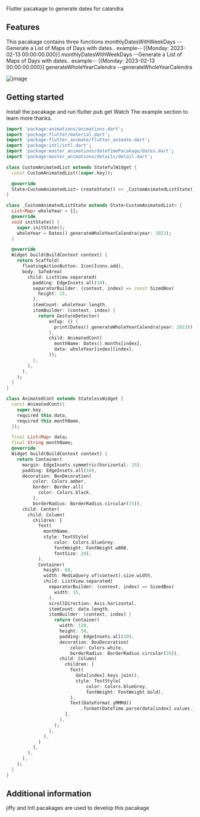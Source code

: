 <!-- 
This README describes the package. If you publish this package to pub.dev,
this README's contents appear on the landing page for your package.

For information about how to write a good package README, see the guide for
[writing package pages](https://dart.dev/guides/libraries/writing-package-pages). 

For general information about developing packages, see the Dart guide for
[creating packages](https://dart.dev/guides/libraries/create-library-packages)
and the Flutter guide for
[developing packages and plugins](https://flutter.dev/developing-packages). 
-->

Flutter pacakage to generate dates for calandra

## Features

This pacakage contains three functions
monthlyDatesWithWeekDays -- Generate a List of Maps of Days with dates.. example-- [{Monday: 2023-02-13 00:00:00.000}]
monthlyDatesWithWeekDays --Generate a List of Maps of Days with dates.. example-- [{Monday: 2023-02-13 00:00:00.000}]
generateWholeYearCalendra --generateWholeYearCalendra

![image](https://github.com/aman246149/raw_calendra/blob/main/image.png)
## Getting started

Install the pacakage and run flutter pub get
Watch The example section to learn more thanks.

```dart
import 'package:animations/animations.dart';
import 'package:flutter/material.dart';
import 'package:flutter_animate/flutter_animate.dart';
import 'package:intl/intl.dart';
import 'package:master_animations/dateTimePacakage/dates.dart';
import 'package:master_animations/details/detail.dart';

class CustomAnimatedList extends StatefulWidget {
  const CustomAnimatedList({super.key});

  @override
  State<CustomAnimatedList> createState() => _CustomAnimatedListState();
}

class _CustomAnimatedListState extends State<CustomAnimatedList> {
  List<Map> wholeYear = [];
  @override
  void initState() {
    super.initState();
    wholeYear = Dates().generateWholeYearCalendra(year: 2023);
  }

  @override
  Widget build(BuildContext context) {
    return Scaffold(
      floatingActionButton: Icon(Icons.add),
      body: SafeArea(
        child: ListView.separated(
          padding: EdgeInsets.all(10),
          separatorBuilder: (context, index) => const SizedBox(
            height: 15,
          ),
          itemCount: wholeYear.length,
          itemBuilder: (context, index) {
            return GestureDetector(
                onTap: () {
                  print(Dates().generateWholeYearCalendra(year: 2023));
                },
                child: AnimatedCont(
                  monthName: Dates().months[index],
                  data: wholeYear[index][index],
                ));
          },
        ),
      ),
    );
  }
}

class AnimatedCont extends StatelessWidget {
  const AnimatedCont({
    super.key,
    required this.data,
    required this.monthName,
  });

  final List<Map> data;
  final String monthName;
  @override
  Widget build(BuildContext context) {
    return Container(
      margin: EdgeInsets.symmetric(horizontal: 15),
      padding: EdgeInsets.all(10),
      decoration: BoxDecoration(
          color: Colors.amber,
          border: Border.all(
            color: Colors.black,
          ),
          borderRadius: BorderRadius.circular(15)),
      child: Center(
        child: Column(
          children: [
            Text(
              monthName,
              style: TextStyle(
                  color: Colors.blueGrey,
                  fontWeight: FontWeight.w800,
                  fontSize: 20),
            ),
            Container(
              height: 60,
              width: MediaQuery.of(context).size.width,
              child: ListView.separated(
                separatorBuilder: (context, index) => SizedBox(
                  width: 15,
                ),
                scrollDirection: Axis.horizontal,
                itemCount: data.length,
                itemBuilder: (context, index) {
                  return Container(
                    width: 120,
                    height: 50,
                    padding: EdgeInsets.all(10),
                    decoration: BoxDecoration(
                        color: Colors.white,
                        borderRadius: BorderRadius.circular(20)),
                    child: Column(
                      children: [
                        Text(
                          data[index].keys.join(),
                          style: TextStyle(
                              color: Colors.blueGrey,
                              fontWeight: FontWeight.bold),
                        ),
                        Text(DateFormat.yMMMd()
                            .format(DateTime.parse(data[index].values.join()))),
                      ],
                    ),
                  );
                },
              ),
            )
          ],
        ),
      ),
    );
  }
}

```

## Additional information
jiffy and Intl pacakages are used to develop this pacakage
